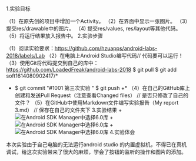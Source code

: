 1.实验目标

（1）在原先创的项目中增加一个Activity。
（2）在界面中显示一张图片。
（3）提交res/drawable中的图片。
（4) 提交res/values, res/layout等其他代码。
（5）将运行结果放入报告中。
2.实验步骤

（1）阅读实验要求：https://github.com/hzuapps/android-labs-2018/labels/Lab
（2）在电脑上Android Studio编写代码// 代码要可以运行！
（3）使用Git将代码提交到自己的库中：https://github.com/LoadedFreak/android-labs-2018
$ git pull
$ git add soft1614080902417/*
  * $ git commit "#1001 第三次实验 "
$ git push +* 
（4）在自己的GitHub库上创建和发送Pull Request（注意查看Changed files）
   // 是否只修改了自己的文件？
（5）在GitHub中使用Markdown文件编写实验报告（My report 3.md）
  // 保存在自己的文件夹下
3.实验结果
 +![在Android SDK Manager中选择6.0库](https://raw.githubusercontent.com/xiaozzcc/android-labs-2018/master/Soft1614080902415/1.jpg)
 +![在Android SDK Manager中选择6.0库](https://raw.githubusercontent.com/xiaozzcc/android-labs-2018/master/Soft1614080902415/2.jpg)
 +![在Android SDK Manager中选择6.0库](https://raw.githubusercontent.com/xiaozzcc/android-labs-2018/master/Soft1614080902415/3.jpg)
4.实验体会

本次实验由于自己电脑的无法运行android studio 的内置虚拟机，不得已在真机调试，给这次实验带来了很大的麻烦，学会了按钮的监听的操作和图片的添加。
